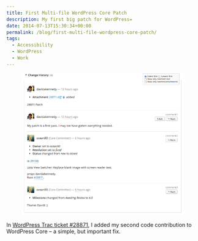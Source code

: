 ```yaml
---
title: First Multi-file WordPress Core Patch
description: My first big patch for WordPress=
date: 2014-07-13T15:30:34+00:00
permalink: /blog/first-multi-file-wordpress-core-patch/
tags:
  - Accessibility
  - WordPress
  - Work
---
```


<figure><img src="./28871-wordpress-core-patch.png" alt="This screenshot shows my first multi-file patch to WordPress Core. I fixed visual links that had no text alternatives." loading="eager" decoding="sync"/></figure>

In [WordPress Trac ticket #28871](https://core.trac.wordpress.org/ticket/28871), I added my second code contribution to WordPress Core – a simple, but important fix.
